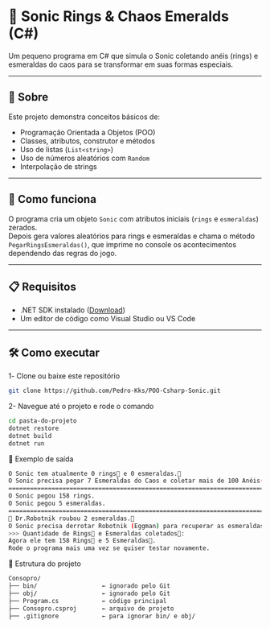 # 🦔 Sonic Rings & Chaos Emeralds (C#)

Um pequeno programa em C# que simula o Sonic coletando anéis (rings) e esmeraldas do caos para se transformar em suas formas especiais.

---

## 📄 Sobre

Este projeto demonstra conceitos básicos de:
- Programação Orientada a Objetos (POO)
- Classes, atributos, construtor e métodos
- Uso de listas (`List<string>`)
- Uso de números aleatórios com `Random`
- Interpolação de strings

---

## 🚀 Como funciona

O programa cria um objeto `Sonic` com atributos iniciais (`rings` e `esmeraldas`) zerados.  
Depois gera valores aleatórios para rings e esmeraldas e chama o método `PegarRingsEsmeraldas()`, que imprime no console os acontecimentos dependendo das regras do jogo.

---

## 📋 Requisitos

- .NET SDK instalado ([Download](https://dotnet.microsoft.com/download))
- Um editor de código como Visual Studio ou VS Code

---

## 🛠️ Como executar

1️- Clone ou baixe este repositório  
```bash
git clone https://github.com/Pedro-Kks/POO-Csharp-Sonic.git
````
2- Navegue até o projeto e rode o comando
```bash
cd pasta-do-projeto
dotnet restore
dotnet build
dotnet run
```

🧪 Exemplo de saída
```bash
O Sonic tem atualmente 0 rings💍 e 0 esmeraldas.💎
O Sonic precisa pegar 7 Esmeraldas do Caos e coletar mais de 100 Anéis(Rings) para se transformar em Super Sonic, Lobo Ourinço, Hyper Sonic.
======================================================================================
O Sonic pegou 158 rings.
O Sonic pegou 5 esmeraldas.
======================================================================================
🤖 Dr.Robotnik roubou 2 esmeraldas.💎
O Sonic precisa derrotar Robotnik (Eggman) para recuperar as esmeraldas restantes!💎
>>> Quantidade de Rings💍 e Esmeraldas coletados💎:
Agora ele tem 158 Rings💍 e 5 Esmeraldas💎.
Rode o programa mais uma vez se quiser testar novamente.
```
📁 Estrutura do projeto

```bash
Consopro/
├── bin/                  ← ignorado pelo Git
├── obj/                  ← ignorado pelo Git
├── Program.cs            ← código principal
├── Consopro.csproj       ← arquivo de projeto
├── .gitignore            ← para ignorar bin/ e obj/
```

